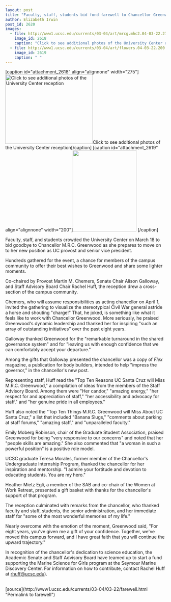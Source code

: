 ```yaml
---
layout: post
title: "Faculty, staff, students bid fond farewell to Chancellor Greenwood"
author: Elizabeth Irwin
post_id: 2620
images:
  - file: http://www1.ucsc.edu/currents/03-04/art/mrcg.mhc2.04-03-22.275.jpg
    image_id: 2618
    caption: "Click to see additional photos of the University Center reception"
  - file: http://www1.ucsc.edu/currents/03-04/art/flowers.04-03-22.200.jpg
    image_id: 2619
    caption: " "
---
```


[caption id="attachment_2618" align="alignnone" width="275"]<a href="http://localhost/mysite/wp-content/uploads/2004/03/mrcg.mhc2.04-03-22.275.jpg"><img class="size-full wp-image-2618" src="http://localhost/mysite/wp-content/uploads/2004/03/mrcg.mhc2.04-03-22.275.jpg" alt="Click to see additional photos of the University Center reception" width="275" height="218" /></a>Click to see additional photos of the University Center reception[/caption]
[caption id="attachment_2619" align="alignnone" width="200"]<a href="http://localhost/mysite/wp-content/uploads/2004/03/flowers.04-03-22.200.jpg"><img class="size-full wp-image-2619" src="http://localhost/mysite/wp-content/uploads/2004/03/flowers.04-03-22.200.jpg" alt=" " width="200" height="255" /></a> [/caption]
<p>
  Faculty, staff, and students crowded the University Center on March 18 to bid goodbye to Chancellor M.R.C. Greenwood as she prepares to move on to her new position as UC provost and senior vice president.
</p>
<p>
  Hundreds gathered for the event, a chance for members of the campus community to offer their best wishes to Greenwood and share some lighter moments.
</p>
<p>
  Co-chaired by Provost Martin M. Chemers, Senate Chair Alison Galloway, and Staff Advisory Board Chair Rachel Huff, the reception drew a cross-section of the campus community.<br>
</p>
<p>
  Chemers, who will assume responsibilities as acting chancellor on April 1, invited the gathering to visualize the stereotypical Civil War general astride a horse and shouting "charge!" That, he joked, is something like what it feels like to work with Chancellor Greenwood. More seriously, he praised Greenwood's dynamic leadership and thanked her for inspiring "such an array of outstanding initiatives" over the past eight years.<br>
</p>
<p>
  Galloway thanked Greenwood for the "remarkable turnaround in the shared governance system" and for "leaving us with enough confidence that we can comfortably accept your departure."<br>
</p>
<p>
  Among the gifts that Galloway presented the chancellor was a copy of <i>Flex</i> magazine, a publication for body builders, intended to help "impress the governor," in the chancellor's new post.<br>
</p>
<p>
  Representing staff, Huff read the "Top Ten Reasons UC Santa Cruz will Miss M.R.C. Greenwood," a compilation of ideas from the members of the Staff Advisory Board. Among them were "Her candor," "amazing energy," "her respect for and appreciation of staff," "her accessibility and advocacy for staff," and "her genuine pride in all employees."<br>
</p>
<p>
  Huff also noted the "Top Ten Things M.R.C. Greenwood will Miss About UC Santa Cruz," a list that included "Banana Slugs," "comments about parking at staff forums," "amazing staff," and "unparalleled faculty."<br>
</p>
<p>
  Emily Moberg Robinson, chair of the Graduate Student Association, praised Greenwood for being "very responsive to our concerns" and noted that her "people skills are amazing." She also commented that "a woman in such a powerful position" is a positive role model.<br>
</p>
<p>
  UCSC graduate Teresa Morales, former member of the Chancellor's Undergraduate Internship Program, thanked the chancellor for her inspiration and mentorship. "I admire your fortitude and devotion to educating students. You are my hero."<br>
</p>
<p>
  Heather Mietz Egli, a member of the SAB and co-chair of the Women at Work Retreat, presented a gift basket with thanks for the chancellor's support of that program.<br>
</p>
<p>
  The reception culminated with remarks from the chancellor, who thanked faculty and staff, students, the senior administration, and her immediate staff for "some of the most wonderful memories of my life."<br>
</p>
<p>
  Nearly overcome with the emotion of the moment, Greenwood said, "For eight years, you've given me a gift of your confidence. Together, we've moved this campus forward, and I have great faith that you will continue the upward trajectory."<br>
</p>
<p>
  In recognition of the chancellor's dedication to science education, the Academic Senate and Staff Advisory Board have teamed up to start a fund supporting the Marine Science for Girls program at the Seymour Marine Discovery Center. For information on how to contribute, contact Rachel Huff at <a href="mailto:rhuff@ucsc.edu">rhuff@ucsc.edu</a>).<br>
  <br>
</p>
[source](http://www1.ucsc.edu/currents/03-04/03-22/farewell.html "Permalink to farewell")
